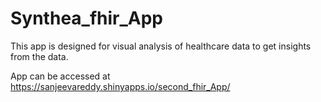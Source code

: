 # Synthea_fhir_App
This app is designed for visual analysis of healthcare data to get insights from the data.

App can be accessed at https://sanjeevareddy.shinyapps.io/second_fhir_App/
